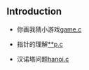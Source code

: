 ## Introduction

- 你画我猜小游戏[game.c](https://github.com/rogeroyer/MyProject/blob/master/C/game.c)

- 指针的理解[\*\*p.c](https://github.com/rogeroyer/MyProject/blob/master/C/**p.c)

- 汉诺塔问题[hanoi.c](https://github.com/rogeroyer/Accumulation/blob/master/C/hanoi.c)
